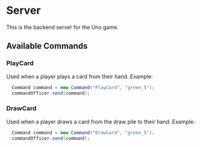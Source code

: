 # Server
This is the backend server for the Uno game.

## Available Commands
### PlayCard
Used when a player plays a card from their hand.
Example:
```java
  Command command = new Command("PlayCard", "green_5");
  commandOfficer.send(command);
```
### DrawCard
Used when a player draws a card from the draw pile to their hand.
Example:
```java
  Command command = new Command("DrawCard", "green_5");
  commandOfficer.send(command);
```
